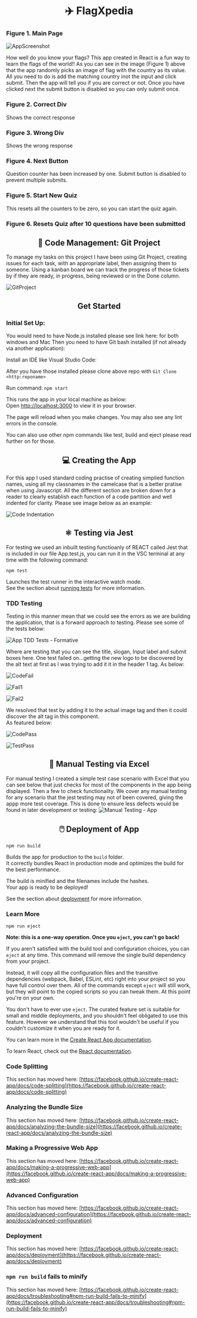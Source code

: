 <h1 align="center"> ✈️ FlagXpedia </h1>

### Figure 1. Main Page
![AppScreenshot](https://github.com/user-attachments/assets/feb8ae19-d214-44a5-a66c-cb8386436a11)

How well do you know your flags? This app created in React is a fun way to learn the flags of the world!! As you can see in the image (Figure 1) above that the app randomly picks an image of flag with the country as its value. 
All you need to do is add the matching country inot the input and click submit. Then the app will tell you if you are correct or not. Once you have clicked next the submit button is disabled so you can only submit once. 
### Figure 2. Correct Div


Shows the correct response
### Figure 3. Wrong Div


Shows the wrong response
### Figure 4. Next Button


Question counter has been increased by one. Submit button is disabled to prevent multiple submits. 
### Figure 5. Start New Quiz

This resets all the counters to be zero, so you can start the quiz again.
### Figure 6. Resets Quiz after 10 questions have been submitted




<h2 align="center">🧮 Code Management: Git Project </h2>

To manage my tasks on this project I have been using Git Project, creating issues for each task, with an appropriate label, then assigning them to someone. Using a kanban board we can track the progress of those tickets by if they are ready, in progress, being reviewed or in the Done column.

![GitProject](https://github.com/user-attachments/assets/a0500657-a074-465a-a7ad-dd5bf49b3bf6)

<h2 align="center">Get Started</h2>

### Initial Set Up:

You would need to have Node.js installed please see link here:  for both windows and Mac
Then you need to have Git bash installed (if not already via another application): 

Install an IDE like Visual Studio Code: 

After you have those installed please clone above repo with
`Git Clone <http:reponame>`

Run command:
`npm start`

This runs the app in your local machine as below:\
Open [http://localhost:3000](http://localhost:3000) to view it in your browser.

The page will reload when you make changes. You may also see any lint errors in the console.

You can also use other npm commands like test, build and eject please read further on for those.

<h2 align="center" color="Blue"> 💻 Creating the App</h2>

For this app I used standard coding practise of creating simplied function names, using all my classnames in the camelcase that is a better pratise when using Javascript. All the different section are broken down for a reader to clearly establish each function of a code partition and well indented for clarity. Please see image below as an example:

![Code Indentation](https://github.com/user-attachments/assets/f20defde-d888-4528-a3ab-9e9c3c7e8cfc)


<h2 align="center" color="Blue"> ⚛️ Testing via Jest</h2>

For testing we used an inbuilt testing functioanly of REACT called Jest that is included in our file App.test.js, you can run it in the VSC terminal at any time with the following command:

`npm test`

Launches the test runner in the interactive watch mode.\
See the section about [running tests](https://facebook.github.io/create-react-app/docs/running-tests) for more information.


### TDD Testing
Testing in this manner mean that we could see the errors as we are building the application, that is a forward approach to testing. Please see some of the tests below:


![App TDD Tests - Formative](https://github.com/user-attachments/assets/349a352c-0d92-4c23-8b5a-c2e4b49443a7)


Where are testing that you can see the title, slogan, Input label and submit boxes here. One test failed on...getting the new logo to be discovered by the alt text at first as I was trying to add it it in the header 1 tag. As below:

![CodeFail](https://github.com/user-attachments/assets/c750788a-7766-4822-924a-90644bb2b910) 

![Fail1](https://github.com/user-attachments/assets/70193424-de5e-45c3-9d4b-2a996939ca29)

![Fail2](https://github.com/user-attachments/assets/00cf3274-936d-4742-9ca2-5d110d5d7aa8)
  
We resolved that test by adding it to the actual image tag and then it could discover the alt tag in this component. \
As featured below:

![CodePass](https://github.com/user-attachments/assets/1c32e148-4022-4bc6-a975-ab86db01fb95)

![TestPass](https://github.com/user-attachments/assets/2853272d-4742-4c99-b371-a5fb2f196128)

<h2 align="center" color="Blue"> 📇 Manual Testing via Excel</h2>

For manual testing I created a simple test case scenario with Excel that you can see below that just checks for most of the components in the app being displayed. Then a few to check functionality. We cover any manual testing for any scenario that the jest testing may not of been covered, giving the appp more test coverage. This is done to ensure less defects would be found in later development or testing:
![Manual Testing - App](https://github.com/user-attachments/assets/e31c6ebe-0440-4928-a060-795602d67053)

<h2 align="center" color="Blue"> 🖱️ Deployment of App </h2>

`npm run build`

Builds the app for production to the `build` folder.\
It correctly bundles React in production mode and optimizes the build for the best performance.

The build is minified and the filenames include the hashes.\
Your app is ready to be deployed!

See the section about [deployment](https://facebook.github.io/create-react-app/docs/deployment) for more information.

### Learn More

`npm run eject`

**Note: this is a one-way operation. Once you `eject`, you can't go back!**

If you aren't satisfied with the build tool and configuration choices, you can `eject` at any time. This command will remove the single build dependency from your project.

Instead, it will copy all the configuration files and the transitive dependencies (webpack, Babel, ESLint, etc) right into your project so you have full control over them. All of the commands except `eject` will still work, but they will point to the copied scripts so you can tweak them. At this point you're on your own.

You don't have to ever use `eject`. The curated feature set is suitable for small and middle deployments, and you shouldn't feel obligated to use this feature. However we understand that this tool wouldn't be useful if you couldn't customize it when you are ready for it.

You can learn more in the [Create React App documentation](https://facebook.github.io/create-react-app/docs/getting-started).

To learn React, check out the [React documentation](https://reactjs.org/).

### Code Splitting

This section has moved here: [https://facebook.github.io/create-react-app/docs/code-splitting](https://facebook.github.io/create-react-app/docs/code-splitting)

### Analyzing the Bundle Size

This section has moved here: [https://facebook.github.io/create-react-app/docs/analyzing-the-bundle-size](https://facebook.github.io/create-react-app/docs/analyzing-the-bundle-size)

### Making a Progressive Web App

This section has moved here: [https://facebook.github.io/create-react-app/docs/making-a-progressive-web-app](https://facebook.github.io/create-react-app/docs/making-a-progressive-web-app)

### Advanced Configuration

This section has moved here: [https://facebook.github.io/create-react-app/docs/advanced-configuration](https://facebook.github.io/create-react-app/docs/advanced-configuration)

### Deployment

This section has moved here: [https://facebook.github.io/create-react-app/docs/deployment](https://facebook.github.io/create-react-app/docs/deployment)

### `npm run build` fails to minify

This section has moved here: [https://facebook.github.io/create-react-app/docs/troubleshooting#npm-run-build-fails-to-minify](https://facebook.github.io/create-react-app/docs/troubleshooting#npm-run-build-fails-to-minify)

